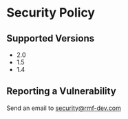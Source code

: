 # Security Policy

## Supported Versions

* 2.0
* 1.5
* 1.4

## Reporting a Vulnerability

Send an email to security@rmf-dev.com
